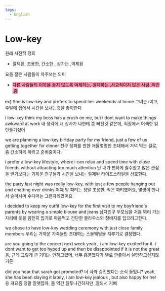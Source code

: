 ```yaml
---
tags:
  - English
---
```

# Low-key

원래 사전적 정의 
- 절제된, 조용한, 간소한 , 삼가는 ,억제된

요즘 젊은 사람들이 자주쓰는 의미
- <mark style="background: #FF5582A6;">다른 사람들의 이목을 끌지 않도록 억제하는, 절제하는 ,사교적이지 않은 사람 ,약간 ,좀</mark>

ex)
She is low-key and prefers to spend her weekends at home
그녀는 i이고, 주말에 집에서 시간을 보내는것을 좋아한다

i low-key think my boss has a crush on me, but i dont want to make things awkward at work
내 생각에 내 상사가 나한테 쫌 빠진것 같은데, 직장에서 어색한 일 만들기싫어

we are planning a low-key birtday party for my friend, just a few of us getting together for dinner
친구 생파를 친한 애들몇명만 초대해서 저녁 먹는 걸로, 좀 간소하게 하려고 준비중이다.

i prefer a low-key lifestyle, where i can relax and spend time with close friends without attracting too much attention
난 내가 편하게 쉴수있고 많은 관심을 받기보다는 가까운 친구들과 시간을 보내는 절제된 라이프스타일을 선호한다.


the party last night was really low-key, with just a few people hanging out and chatting over drinks
어제 밤 파티는 정말 조용한, 작은 파티였어요, 몇명이 만나서 술마시며 수다떠는 그런자리였어요

i decided to keep my outfit low-key for the first visit to my boyfriend's parents by wearing a simple blouse and jeans
남자친구 부모님을 처음 뵈러 가는 자리에 옷을 얌전히 입기로 마음먹고 간단한 블라우스와 청바지를 입으려고한다.

we chose to have low-key wedding ceremony with just close family members
우리는 가까운 가족들만 초대하는 스몰웨딩을 치루기로 결정했다.

are you going to the concert next week
yeah , i am low-key excited for it. i dont want to get too hyped up and then be disappointed if it is not the great
응, 근데 그렇게 큰 기대는 안하고있어, 너무 흥분했다가 별로 안좋아서 실망하고싶지않거든

did you hear that sarah got promoted?
너 사라 승진했다는 소식 들었니?
yeah, she has been slaying it lately, i am low-key jealous , but also happy for her
응 걔요즘 정말 잘햇잖아, 좀 약간 질투나긴하지만 ,잘되서 기뻐
